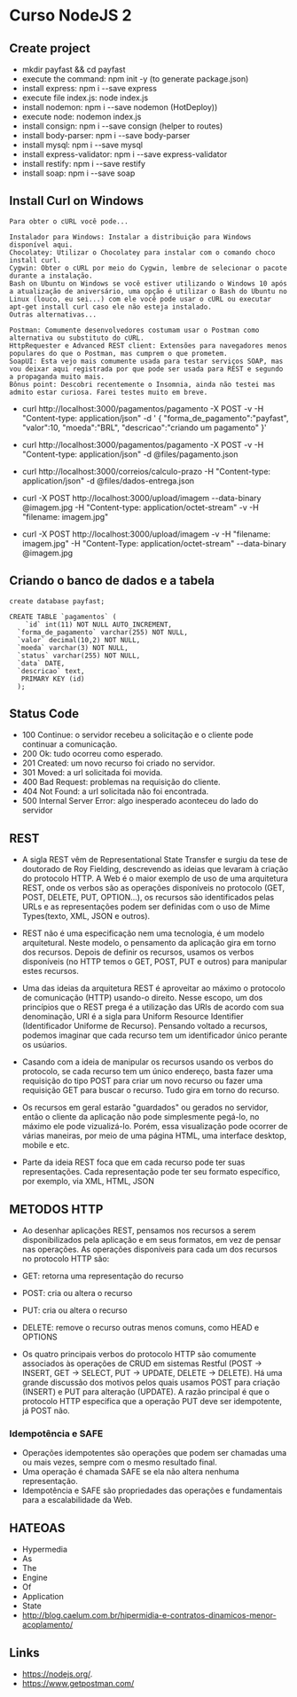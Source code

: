 # Curso NodeJS 2

## Create project
* mkdir payfast && cd payfast
* execute the command: npm init -y (to generate package.json)
* install express: npm i --save express
* execute file index.js: node index.js
* install nodemon: npm i --save nodemon (HotDeploy))
* execute node: nodemon index.js 
* install consign: npm i --save consign (helper to routes)
* install body-parser: npm i --save body-parser
* install mysql: npm i --save mysql
* install express-validator: npm i --save express-validator
* install restify: npm i --save restify
* install soap: npm i --save soap

## Install Curl on Windows
```
Para obter o cURL você pode...

Instalador para Windows: Instalar a distribuição para Windows disponível aqui.
Chocolatey: Utilizar o Chocolatey para instalar com o comando choco install curl.
Cygwin: Obter o cURL por meio do Cygwin, lembre de selecionar o pacote durante a instalação.
Bash on Ubuntu on Windows se você estiver utilizando o Windows 10 após a atualização de aniversário, uma opção é utilizar o Bash do Ubuntu no Linux (louco, eu sei...) com ele você pode usar o cURL ou executar apt-get install curl caso ele não esteja instalado.
Outras alternativas...

Postman: Comumente desenvolvedores costumam usar o Postman como alternativa ou substituto do cURL.
HttpRequester e Advanced REST client: Extensões para navegadores menos populares do que o Postman, mas cumprem o que prometem.
SoapUI: Esta vejo mais comumente usada para testar serviços SOAP, mas vou deixar aqui registrada por que pode ser usada para REST e segundo a propaganda muito mais.
Bônus point: Descobri recentemente o Insomnia, ainda não testei mas admito estar curiosa. Farei testes muito em breve.
```

* curl http://localhost:3000/pagamentos/pagamento -X POST -v -H "Content-type: application/json" -d '
{
  "forma_de_pagamento":"payfast",
  "valor":10,
  "moeda":"BRL",
  "descricao":"criando um pagamento"
}'

* curl http://localhost:3000/pagamentos/pagamento -X POST -v -H "Content-type: application/json" -d @files/pagamento.json

* curl http://localhost:3000/correios/calculo-prazo -H "Content-type: application/json" -d 
@files/dados-entrega.json

* curl -X POST http://localhost:3000/upload/imagem --data-binary @imagem.jpg -H "Content-type: application/octet-stream" -v -H "filename: imagem.jpg"

* curl -X POST http://localhost:3000/upload/imagem -v 
          -H "filename: imagem.jpg" 
          -H "Content-Type: application/octet-stream" 
          --data-binary @imagem.jpg

## Criando o banco de dados e a tabela
```
create database payfast;

CREATE TABLE `pagamentos` (
    `id` int(11) NOT NULL AUTO_INCREMENT,
  `forma_de_pagamento` varchar(255) NOT NULL,
  `valor` decimal(10,2) NOT NULL,
  `moeda` varchar(3) NOT NULL,
  `status` varchar(255) NOT NULL,
  `data` DATE,
  `descricao` text,
   PRIMARY KEY (id)
  );
```

## Status Code
* 100 Continue: o servidor recebeu a solicitação e o cliente pode continuar a comunicação.
* 200 Ok: tudo ocorreu como esperado.
* 201 Created: um novo recurso foi criado no servidor.
* 301 Moved: a url solicitada foi movida.
* 400 Bad Request: problemas na requisição do cliente.
* 404 Not Found: a url solicitada não foi encontrada.
* 500 Internal Server Error: algo inesperado aconteceu do lado do servidor

## REST
* A sigla REST vêm de Representational State Transfer e surgiu da tese de doutorado de Roy Fielding, descrevendo as ideias que levaram à criação do protocolo HTTP. A Web é o maior exemplo de uso de uma arquitetura REST, onde os verbos são as operações disponíveis no protocolo (GET, POST, DELETE, PUT, OPTION...), os recursos são identificados pelas URLs e as representações podem ser definidas com o uso de Mime Types(texto, XML, JSON e outros).

* REST não é uma especificação nem uma tecnologia, é um modelo arquitetural. Neste modelo, o pensamento da aplicação gira em torno dos recursos. Depois de definir os recursos, usamos os verbos disponíveis (no HTTP temos o GET, POST, PUT e outros) para manipular estes recursos.

* Uma das ideias da arquitetura REST é aproveitar ao máximo o protocolo de comunicação (HTTP) usando-o direito. Nesse escopo, um dos princípios que o REST prega é a utilização das URIs de acordo com sua denominação, URI é a sigla para Uniform Resource Identifier (Identificador Uniforme de Recurso). Pensando voltado a recursos, podemos imaginar que cada recurso tem um identificador único perante os usúarios.

* Casando com a ideia de manipular os recursos usando os verbos do protocolo, se cada recurso tem um único endereço, basta fazer uma requisição do tipo POST para criar um novo recurso ou fazer uma requisição GET para buscar o recurso. Tudo gira em torno do recurso.

* Os recursos em geral estarão "guardados" ou gerados no servidor, então o cliente da aplicação não pode simplesmente pegá-lo, no máximo ele pode vizualizá-lo. Porém, essa visualização pode ocorrer de várias maneiras, por meio de uma página HTML, uma interface desktop, mobile e etc.

* Parte da ideia REST foca que em cada recurso pode ter suas representações. Cada representação pode ter seu formato específico, por exemplo, via XML, HTML, JSON

## METODOS HTTP
* Ao desenhar aplicações REST, pensamos nos recursos a serem disponibilizados pela aplicação e em seus formatos, em vez de pensar nas operações. As operações disponíveis para cada um dos recursos no protocolo HTTP são:

* GET: retorna uma representação do recurso
* POST: cria ou altera o recurso
* PUT: cria ou altera o recurso
* DELETE: remove o recurso outras menos comuns, como HEAD e OPTIONS
* Os quatro principais verbos do protocolo HTTP são comumente associados às operações de CRUD em sistemas Restful (POST -> INSERT, GET -> SELECT, PUT -> UPDATE, DELETE -> DELETE). Há uma grande discussão dos motivos pelos quais usamos POST para criação (INSERT) e PUT para alteração (UPDATE). A razão principal é que o protocolo HTTP especifica que a operação PUT deve ser idempotente, já POST não.

### Idempotência e SAFE
* Operações idempotentes são operações que podem ser chamadas uma ou mais vezes, sempre com o mesmo resultado final.
* Uma operação é chamada SAFE se ela não altera nenhuma representação.
* Idempotência e SAFE são propriedades das operações e fundamentais para a escalabilidade da Web.

## HATEOAS
* Hypermedia
* As
* The
* Engine
* Of
* Application
* State
* http://blog.caelum.com.br/hipermidia-e-contratos-dinamicos-menor-acoplamento/

## Links
* https://nodejs.org/.
* https://www.getpostman.com/


